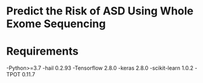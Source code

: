 # Predict the Risk of ASD Using Whole Exome Sequencing

# Requirements
-Python>=3.7
-hail 0.2.93
-Tensorflow 2.8.0
-keras 2.8.0
-scikit-learn 1.0.2
-TPOT 0.11.7
